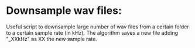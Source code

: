 # Downsample wav files:
Useful script to downsample large number of wav files from a certain folder to a certain sample rate (in kHz). The algorithm saves a new file adding "_XXkHz" as XX the new sample rate.
